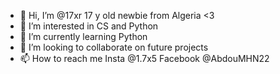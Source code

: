 - 👋 Hi, I’m @17xr 17 y old newbie from Algeria <3
- 👀 I’m interested in CS and Python
- 🌱 I’m currently learning Python
- 💞️ I’m looking to collaborate on future projects
- 📫 How to reach me Insta @1.7x5 Facebook @AbdouMHN22
